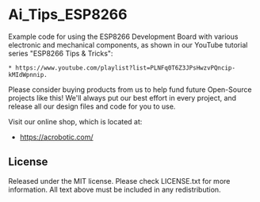 # Ai_Tips_ESP8266

Example code for using the ESP8266 Development Board with various electronic and
mechanical components, as shown in our YouTube tutorial series "ESP8266 Tips &
Tricks": 

    * https://www.youtube.com/playlist?list=PLNFq0T6Z3JPsHwzvPQncip-kMIdWpnnip.

Please consider buying products from us to help fund future Open-Source projects
like this! We'll always put our best effort in every project, and release all
our design files and code for you to use. 

Visit our online shop, which is located at:

   * https://acrobotic.com/

## License

Released under the MIT license. Please check LICENSE.txt for more information. 
All text above must be included in any redistribution.

